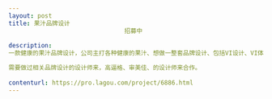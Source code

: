 ```yaml
---                
layout: post       
title: 果汁品牌设计
                                招募中
           
description: 
一款健康的果汁品牌设计，公司主打各种健康的果汁、想做一整套品牌设计、包括VI设计、VI体系设计、名片设计、用色、店铺风格、日常营销等；用户群体为18-35岁之间的年轻群体，想打造网红果汁店；

需要做过相关品牌设计的设计师来，高逼格、审美佳、的设计师来合作。
     
contenturl: https://pro.lagou.com/project/6886.html      
---                 
```

